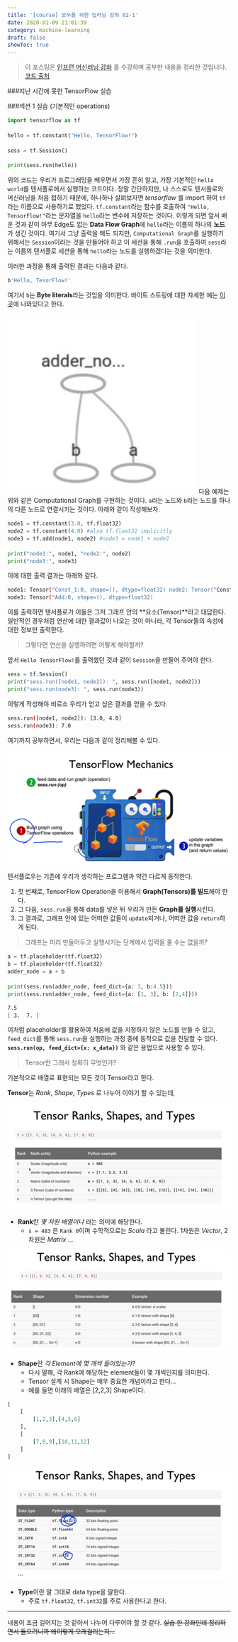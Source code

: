 ```yaml
---
title: '[course] 모두를 위한 딥러닝 강좌 02-1'
date: 2020-01-09 21:01:39
category: machine-learning
draft: false
showToc: true
---
```


> 이 포스팅은 <a target="_blank" href="https://www.inflearn.com/course/%EA%B8%B0%EB%B3%B8%EC%A0%81%EC%9D%B8-%EB%A8%B8%EC%8B%A0%EB%9F%AC%EB%8B%9D-%EB%94%A5%EB%9F%AC%EB%8B%9D-%EA%B0%95%EC%A2%8C#">인프런 머신러닝 강좌</a> 를 수강하며 공부한 내용을 정리한 것입니다.  
> <a target="_blank" href="https://github.com/hunkim/DeepLearningZeroToAll">코드 출처</a>

###지난 시간에 못한 TensorFlow 실습

###섹션 1 실습 (기본적인 operations)

```python
import tensorflow as tf

hello = tf.constant("Hello, TensorFlow!")

sess = tf.Session()

print(sess.run(hello))
```

위의 코드는 우리가 프로그래밍을 배우면서 가장 흔히 알고, 가장 기본적인 `hello world`를 텐서플로에서 실행하는 코드이다.
정말 간단하지만, 나 스스로도 텐서플로와 머신러닝을 처음 접하기 때문에, 하나하나 살펴보자면
_tensorflow_ 를 import 하여 `tf`라는 이름으로 사용하기로 했었다.
`tf.constant`라는 함수를 호출하여 `"Hello, TensorFlow!"`라는 문자열을 `hello`라는 변수에 저장하는 것이다.
이렇게 되면 앞서 배운 것과 같이 아무 Edge도 없는 **Data Flow Graph**에 `hello`라는 이름의 하나의 **노드** 가 생긴 것이다.
여기서 그냥 출력을 해도 되지만, `Computational Graph`를 실행하기 위해서는 `Session`이라는 것을 만들어야 하고
이 세션을 통해 `.run`을 호출하여 `sess`라는 이름의 텐서플로 세션을 통해 `hello`라는 노드를 실헹하겠다는 것을 의미한다.

이러한 과정을 통해 출력된 결과는 다음과 같다.

```bash
b'Hello, TesorFlow!'
```

여기서 `b`는 **Byte literals**라는 것임을 의미한다.
바이트 스트링에 대한 자세한 예는 [이 곳](https://stackoverflow.com/questions/6269765/)에 나와있다고 한다.

![screenshot](./images/20200109ML-2.png)
다음 예제는 위와 같은 Computational Graph를 구현하는 것이다.
`a`라는 노드와 `b`라는 노드를 하나의 다른 노드로 연결시키는 것이다.
아래와 같이 작성해보자.

```python
node1 = tf.constant(3.0, tf.float32)
node2 = tf.constant(4.0) #also tf.float32 implicitly
node3 = tf.add(node1, node2) #node3 = node1 + node2

print("node1:", node1, "node2:", node2)
print("node3:", node3)
```

이에 대한 출력 결과는 아래와 같다.

```bash
node1: Tensor("Const_1:0, shape=(), dtype=float32) node2: Tensor("Const_2:0, shape=(), dtype=float32)
node3: Tensor("Add:0, shape=(), dtype=float32)
```

이를 출력하면 텐서플로가 이들은 그저 그래프 안의 **요소(Tensor)**라고 대답한다.
일반적인 경우처럼 연산에 대한 결과값이 나오는 것이 아니라, 각 Tensor들의 속성에 대한 정보만 출력한다.

> 그렇다면 연산을 실행하려면 어떻게 해야할까?

앞서 `Hello TensorFlow!`를 출력했던 것과 같이 `Session`을 만들어 주어야 한다.

```python
sess = tf.Session()
print("sess.run([node1, node2]): ", sess.run([node1, node2]))
print("sess.run(node3): ", sess.run(node3))
```

이렇게 작성해야 비로소 우리가 얻고 싶은 결과를 얻을 수 있다.

```bash
sess.run([node1, node2]): [3.0, 4.0]
sess.run(node3): 7.0
```

여기까지 공부하면서, 우리는 다음과 같이 정리해볼 수 있다.

![TensorFlowMachine](./images/20200109ML-3.png)

텐서플로우는 기존에 우리가 생각하는 프로그램과 약간 다르게 동작한다.

1. 첫 번째로, TensorFlow Operation을 이용해서 **Graph(Tensors)를 빌드**해야 한다.
2. 그 다음, `sess.run`을 통해 data를 넣은 뒤 우리가 만든 **Graph를 실행**시킨다.
3. 그 결과로, 그래프 안에 있는 어떠한 값들이 `update`되거나, 어떠한 값을 `return`하게 된다.

> 그래프는 미리 만들어두고 실행시키는 단계에서 입력을 줄 수는 없을까?

```python
a = tf.placeholder(tf.float32)
b = tf.placeholder(tf.float32)
adder_node = a + b

print(sess.run(adder_node, feed_dict={a: 3, b:4.5}))
print(sess.run(adder_node, feed_dict={a: [1, 3], b: [2,4]}))
```

```bash
7.5
[ 3.  7. ]
```

이처럼 placeholder를 활용하여 처음에 값을 지정하지 않은 노드를 만들 수 있고,
`feed_dict`를 통해 `sess.run`을 실행하는 과정 중에 동적으로 값을 전달할 수 있다.
**`sess.run(op, feed_dict={x: x_data})`** 와 같은 용법으로 사용할 수 있다.

> Tensor란 그래서 정확히 무엇인가?

기본적으로 배열로 표현되는 모든 것이 Tensor라고 한다.

**Tensor**는 _Rank_, _Shape_, _Types_ 로 나누어 이야기 할 수 있는데,

![Rank](./images/20200109ML-4.png)

- **Rank**란 _몇 차원 배열이냐_ 라는 의미에 해당한다.
  - `s = 483` 은 `Rank 0`이며 수학적으로는 _Scala_ 라고 불린다.
    1차원은 _Vector_, 2차원은 _Matrix_ ...

![Shape](./images/20200109ML-5.png)

- **Shape**란 _각 Element에 몇 개씩 들어있는가?_
  - 다시 말해, 각 Rank에 해당하는 element들이 몇 개씩인지를 의미한다.
  - Tensor 설계 시 Shape는 매우 중요한 개념이라고 한다...
  - 예를 들면 아래의 배열은 [2,2,3] Shape이다.

```python
[
    [
        [1,2,3],[4,5,6]
    ],
    [
        [7,8,9],[10,11,12]
    ]
]
```

![Types](./images/20200109ML-6.png)

- **Type**이란 말 그대로 data type을 말한다.
  - 주로 `tf.float32`, `tf.int32`를 주로 사용한다고 한다.

---

내용이 조금 길어지는 것 같아서 나누어 다루어야 할 것 같다.
~~실습 한 강좌인데 정리하면서 들으려니까 왜이렇게 오래걸리는지...~~
